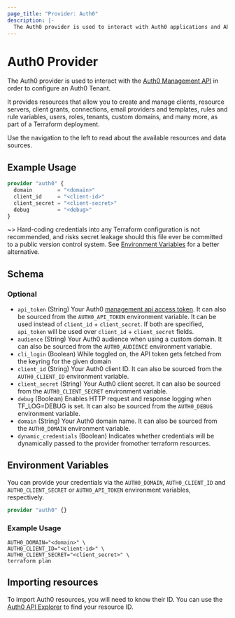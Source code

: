 ```yaml
---
page_title: "Provider: Auth0"
description: |-
  The Auth0 provider is used to interact with Auth0 applications and APIs.
---
```


# Auth0 Provider

The Auth0 provider is used to interact with the [Auth0 Management API](https://auth0.com/docs/api/management/v2) in
order to configure an Auth0 Tenant.

It provides resources that allow you to create and manage clients, resource servers, client grants, connections, email
providers and templates, rules and rule variables, users, roles, tenants, custom domains, and many more, as part of a
Terraform deployment.

Use the navigation to the left to read about the available resources and data sources.

## Example Usage

```terraform
provider "auth0" {
  domain        = "<domain>"
  client_id     = "<client-id>"
  client_secret = "<client-secret>"
  debug         = "<debug>"
}
```

~> Hard-coding credentials into any Terraform configuration is not recommended, and risks secret leakage should this
file ever be committed to a public version control system. See [Environment Variables](#environment-variables) for a
better alternative.

<!-- schema generated by tfplugindocs -->
## Schema

### Optional

- `api_token` (String) Your Auth0 [management api access token](https://auth0.com/docs/security/tokens/access-tokens/management-api-access-tokens). It can also be sourced from the `AUTH0_API_TOKEN` environment variable. It can be used instead of `client_id` + `client_secret`. If both are specified, `api_token` will be used over `client_id` + `client_secret` fields.
- `audience` (String) Your Auth0 audience when using a custom domain. It can also be sourced from the `AUTH0_AUDIENCE` environment variable.
- `cli_login` (Boolean) While toggled on, the API token gets fetched from the keyring for the given domain
- `client_id` (String) Your Auth0 client ID. It can also be sourced from the `AUTH0_CLIENT_ID` environment variable.
- `client_secret` (String) Your Auth0 client secret. It can also be sourced from the `AUTH0_CLIENT_SECRET` environment variable.
- `debug` (Boolean) Enables HTTP request and response logging when TF_LOG=DEBUG is set. It can also be sourced from the `AUTH0_DEBUG` environment variable.
- `domain` (String) Your Auth0 domain name. It can also be sourced from the `AUTH0_DOMAIN` environment variable.
- `dynamic_credentials` (Boolean) Indicates whether credentials will be dynamically passed to the provider fromother terraform resources.

## Environment Variables

You can provide your credentials via the `AUTH0_DOMAIN`, `AUTH0_CLIENT_ID` and `AUTH0_CLIENT_SECRET`
or `AUTH0_API_TOKEN` environment variables, respectively.

```terraform
provider "auth0" {}
```

### Example Usage

```shell
AUTH0_DOMAIN="<domain>" \
AUTH0_CLIENT_ID="<client-id>" \
AUTH0_CLIENT_SECRET="<client_secret>" \
terraform plan
```

## Importing resources

To import Auth0 resources, you will need to know their ID. You can use
the [Auth0 API Explorer](https://auth0.com/docs/api/management/v2) to find your resource ID.
